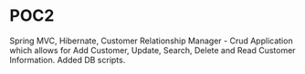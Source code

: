 # POC2
Spring MVC, Hibernate, Customer Relationship Manager - Crud Application which allows for Add Customer, Update, Search, Delete and Read Customer Information.
Added DB scripts.
